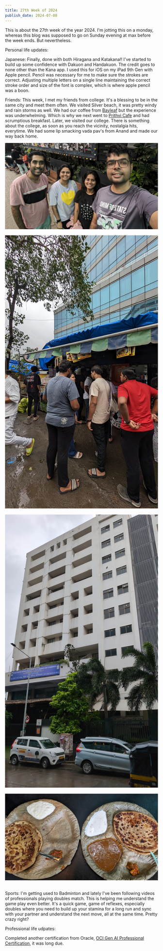 ```yaml
---
title: 27th Week of 2024
publish_date: 2024-07-08
---
```


This is about the 27th week of the year 2024. I'm jotting this on a monday, whereas this blog was supposed to go on Sunday evening at max before the week ends. But nevertheless. 

Personal life updates:

Japanese: Finally, done with both Hiragana and Katakana!! I've started to build up some confidence with Dakuon and Handakuon. The credit goes to none other than the Kana app. I used this for iOS on my iPad 9th Gen with Apple pencil. Pencil was necessary for me to make sure the strokes are correct. Adjusting multiple letters on a single line maintaining the correct stroke order and size of the font is complex, which is where apple pencil was a boon.

Friends: This week, I met my friends from college. It's a blessing to be in the same city and meet them often. We visited Silver beach, it was pretty windy and rain storms as well. We had our coffee from [Bayleaf][bayleaf] but the experience was underwhelming. Which is why we next went to [Prithvi Cafe][prithvicafe] and had scrumptious breakfast. Later, we visited our college. There is something about the college, as soon as you reach the vicinity, nostalgia hits, everytime. We had some lip smacking vada pav's from Anand and made our way back home.

<img src="images/6.jpg"><br/><br/>
<img src="images/7.jpg"><br/><br/>
<img src="images/8.jpg"><br/><br/>
<img src="images/9.jpg"><br/><br/>

Sports: I'm getting used to Badminton and lately I've been following videos of professionals playing doubles match. This is helping me understand the game play even better. It's a quick game, game of reflexes, especially doubles where you need to build up your stamina for a long run and sync with your partner and understand the next move, all at the same time. Pretty crazy right?

Professional life udpates:

Completed another certification from Oracle, [OCI Gen AI Professional Certification][genai], it was long due.


[genai]: https://catalog-education.oracle.com/pls/certview/sharebadge?id=F67BD6283AB8234D728282D816A54976A45617112A1D1DACB2814D6DEBDED163

[prithvicafe]: https://g.co/kgs/nEfjD1N

[bayleaf]: https://g.co/kgs/YZYXr8S